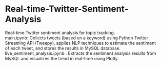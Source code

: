 # Real-time-Twitter-Sentiment-Analysis
Real-time Twitter sentiment analysis for topic tracking.  
main.ipynb: Collects tweets (based on a keyword) using Python Twitter Streaming API (Tweepy), applies NLP techniques to estimate the sentiment of each tweet, and stores the results in MySQL database.  
live_sentiment_analysis.ipynb : Extracts the sentiment analysis results from MySQL and visualizes the trend in real-time using Plotly.  
